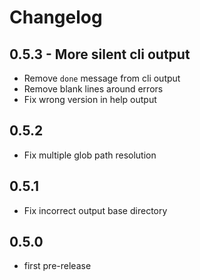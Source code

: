 # Changelog

## 0.5.3 - More silent cli output

- Remove `done` message from cli output
- Remove blank lines around errors
- Fix wrong version in help output

## 0.5.2

- Fix multiple glob path resolution

## 0.5.1

- Fix incorrect output base directory

## 0.5.0

- first pre-release
